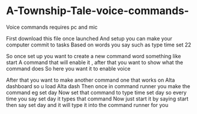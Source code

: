 # A-Township-Tale-voice-commands-
Voice commands requires pc and mic


First download this file once launched
And setup you can make your computer commit to tasks 
Based on words you say such as type time set 22 

So once set up you want to create a new command word something like start 
A command that will enable it , after that you want to show what the command does 
So here you want it to enable voice 

After that you want to make another command one that works on Alta dashboard so u load Alta dash 
Then once in command runner you make the command eg set day
Now set that command to type time set day so every time you say set day it types that command 
Now just start it by saying start then say set day and it will type it into the command runner for you 
